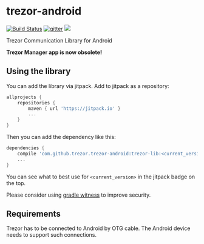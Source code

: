 # trezor-android

[![Build Status](https://travis-ci.org/trezor/trezor-android.svg?branch=master)](https://travis-ci.org/trezor/trezor-android) [![gitter](https://badges.gitter.im/trezor/community.svg)](https://gitter.im/trezor/community) [![](https://jitpack.io/v/trezor/trezor-android.svg)](https://jitpack.io/#trezor/trezor-android)

Trezor Communication Library for Android

**Trezor Manager app is now obsolete!**

## Using the library

You can add the library via jitpack. Add to jitpack as a repository:

```groovy
allprojects {
    repositories {
        maven { url 'https://jitpack.io' }
        ...
    }
}
```

Then you can add the dependency like this:

```groovy
dependencies {
    compile 'com.github.trezor.trezor-android:trezor-lib:<current_version>'
    ...
}
```

You can see what to best use for ```<current_version>``` in the jitpack badge on the top.

Please consider using [gradle witness](https://github.com/WhisperSystems/gradle-witness) to improve security.

## Requirements

Trezor has to be connected to Android by OTG cable. The Android device needs to support such connections.
